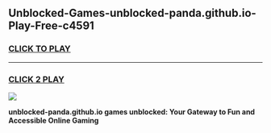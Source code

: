 
## Unblocked-Games-unblocked-panda.github.io-Play-Free-c4591
<h3>
<a href="https://premium76.site?title=unblocked-panda.github.io&ref=12A">CLICK TO PLAY</a></h3>
<hr>

<h3>
<a href="https://premium76.site?title=unblocked-panda.github.io&ref=12A">CLICK 2 PLAY</a>
  
</h3>

<a href="https://premium76.site?title=unblocked-panda.github.io&ref=12A"><img src="https://clearcache.store/games.png"></a>


**unblocked-panda.github.io games unblocked: Your Gateway to Fun and Accessible Online Gaming**
